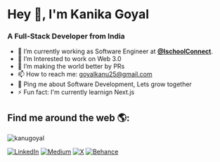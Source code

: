 <h1>Hey 👋, I'm Kanika Goyal</h1>
<h3>A Full-Stack Developer from India</h3>

- 🔭 I’m currently working as Software Engineer at <strong><a target="_blank"  href="https://ischoolconnect.com/en/">@IschoolConnect</a></strong>.
- 🌱 I’m Interested to work on Web 3.0
- 👯 I’m making the world better by PRs 
- 📫 How to reach me: goyalkanu25@gmail.com
- 💬 Ping me about Software Development, Lets grow together
- ⚡ Fun fact: I'm currently learnign Next.js

## Find me around the web 🌎:

<img src="https://komarev.com/ghpvc/?username=kanugoyal&label=Profile%20views&color=0e75b6&style=flat" alt="kanugoyal" /> 

[![LinkedIn](https://img.shields.io/badge/LinkedIn-%230077B5.svg?logo=linkedin&logoColor=white)](https://www.linkedin.com/in/kanika-goyal25/) 
[![Medium](https://img.shields.io/badge/Medium-12100E?logo=medium&logoColor=white)](https://medium.com/@goyalkanu25) 
[![X](https://img.shields.io/twitter/url?url=https%3A%2F%2Fx.com%2FKanikagoyal25&logo=X&logoColor=white)](https://x.com/Kanikagoyal25)
[![Behance](https://img.shields.io/badge/Behance-1769ff?logo=behance&logoColor=white)](https://behance.net/shreetimohapatra)
